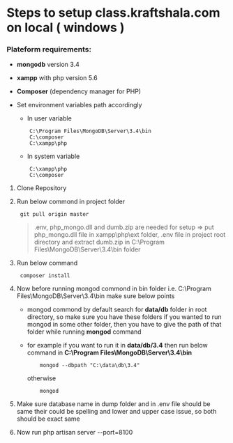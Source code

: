 # Steps to setup class.kraftshala.com on local ( windows )

### Plateform requirements:

- **mongodb** version 3.4
- **xampp** with php version 5.6
- **Composer** (dependency manager for PHP)
- Set environment variables path accordingly

    * In user variable

    ```
        C:\Program Files\MongoDB\Server\3.4\bin
        C:\composer
        C:\xampp\php
    ```

    * In system variable

    ```
        C:\xampp\php
        C:\composer
    ```


1. Clone Repository

2. Run below commond in project folder

    ```
     git pull origin master
    ```
    > .env, php_mongo.dll and dumb.zip are needed for setup => put php_mongo.dll file in xampp\php\ext folder, .env file in project root directory 
    >  and extract dumb.zip in C:\Program Files\MongoDB\Server\3.4\bin folder

3. Run below command

    ```
     composer install
    ```

4. Now before running mongod commond in bin folder i.e. C:\Program Files\MongoDB\Server\3.4\bin make sure below points

    * mongod commond by default search for **data/db** folder in root directory, so make sure you have these folders if you wanted to run mongod in some other folder, then you have to give the path of that folder while running **mongod** command
    * for example if you want to run it in **data/db/3.4** then run below command in **C:\Program Files\MongoDB\Server\3.4\bin** 

        ```
            mongod --dbpath "C:\data\db\3.4"
        ```       
        otherwise
        ```
            mongod
        ```

5. Make sure database name in dump folder and in .env file should be same their could be spelling and lower and upper
    case issue, so both should be exact same

6. Now run php artisan server --port=8100



